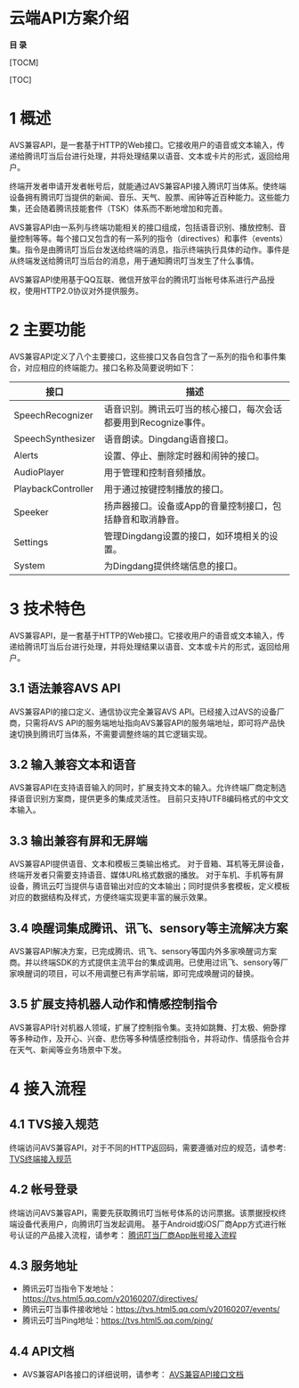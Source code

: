 # 云端API方案介绍

**目 录**

[TOCM]

[TOC]

# 1 概述
AVS兼容API，是一套基于HTTP的Web接口。它接收用户的语音或文本输入，传递给腾讯叮当后台进行处理，并将处理结果以语音、文本或卡片的形式，返回给用户。

终端开发者申请开发者帐号后，就能通过AVS兼容API接入腾讯叮当体系。使终端设备拥有腾讯叮当提供的新闻、音乐、天气、股票、闹钟等近百种能力。这些能力集，还会随着腾讯技能套件（TSK）体系而不断地增加和完善。

AVS兼容API由一系列与终端功能相关的接口组成，包括语音识别、播放控制、音量控制等等。每个接口又包含的有一系列的指令（directives）和事件（events）集。指令是由腾讯叮当后台发送给终端的消息，指示终端执行具体的动作。事件是从终端发送给腾讯叮当后台的消息，用于通知腾讯叮当发生了什么事情。

AVS兼容API使用基于QQ互联、微信开放平台的腾讯叮当帐号体系进行产品授权，使用HTTP2.0协议对外提供服务。

# 2 主要功能
AVS兼容API定义了八个主要接口，这些接口又各自包含了一系列的指令和事件集合，对应相应的终端能力。接口名称及简要说明如下：

|接口|描述|
|-----|------|
|SpeechRecognizer|语音识别。腾讯云叮当的核心接口，每次会话都要用到Recognize事件。|
|SpeechSynthesizer|语音朗读。Dingdang语音接口。|
|Alerts|设置、停止、删除定时器和闹钟的接口。|
|AudioPlayer|用于管理和控制音频播放。|
|PlaybackController|用于通过按键控制播放的接口。|
|Speeker|扬声器接口。设备或App的音量控制接口，包括静音和取消静音。|
|Settings|管理Dingdang设置的接口，如环境相关的设置。|
|System|为Dingdang提供终端信息的接口。|
# 3 技术特色
AVS兼容API，是一套基于HTTP的Web接口。它接收用户的语音或文本输入，传递给腾讯叮当后台进行处理，并将处理结果以语音、文本或卡片的形式，返回给用户。

## 3.1 语法兼容AVS API
AVS兼容API的接口定义、通信协议完全兼容AVS API。已经接入过AVS的设备厂商，只需将AVS API的服务端地址指向AVS兼容API的服务端地址，即可将产品快速切换到腾讯叮当体系，不需要调整终端的其它逻辑实现。

## 3.2 输入兼容文本和语音
AVS兼容API在支持语音输入的同时，扩展支持文本的输入。允许终端厂商定制选择语音识别方案商，提供更多的集成灵活性。 目前只支持UTF8编码格式的中文文本输入。

## 3.3 输出兼容有屏和无屏端
AVS兼容API提供语音、文本和模板三类输出格式。 
对于音箱、耳机等无屏设备，终端开发者只需要支持语音、媒体URL格式数据的播放。 
对于车机、手机等有屏设备，腾讯云叮当提供与语音输出对应的文本输出；同时提供多套模板，定义模板对应的数据结构及样式，方便终端实现更丰富的展示效果。

## 3.4 唤醒词集成腾讯、讯飞、sensory等主流解决方案
AVS兼容API解决方案，已完成腾讯、讯飞、sensory等国内外多家唤醒词方案商。并以终端SDK的方式提供主流平台的集成调用。已使用过讯飞、sensory等厂家唤醒词的项目，可以不用调整已有声学前端，即可完成唤醒词的替换。

## 3.5 扩展支持机器人动作和情感控制指令
AVS兼容API针对机器人领域，扩展了控制指令集。支持如跳舞、打太极、俯卧撑等多种动作，及开心、兴奋、悲伤等多种情感控制指令，并将动作、情感指令合并在天气、新闻等业务场景中下发。

# 4 接入流程
## 4.1 TVS接入规范
终端访问AVS兼容API，对于不同的HTTP返回码，需要遵循对应的规范，请参考:
[TVS终端接入规范](https://github.com/TencentDingdang/tvs-tools/blob/master/Tvs%20Protocol/TVS%E7%BB%88%E7%AB%AF%E6%8E%A5%E5%85%A5%E8%A7%84%E8%8C%83.md)

## 4.2 帐号登录
终端访问AVS兼容API，需要先获取腾讯叮当帐号体系的访问票据。该票据授权终端设备代表用户，向腾讯叮当发起调用。 
基于Android或iOS厂商App方式进行帐号认证的产品接入流程，请参考： 
[腾讯叮当厂商App账号接入流程](https://softfile.3g.qq.com/myapp/trom_l/dingdang/gw/files/cloud_sdk/tvs_access.pdf)

## 4.3 服务地址
- 腾讯云叮当指令下发地址：<https://tvs.html5.qq.com/v20160207/directives/> 
- 腾讯云叮当事件接收地址：<https://tvs.html5.qq.com/v20160207/events/> 
- 腾讯云叮当Ping地址：<https://tvs.html5.qq.com/ping/>

## 4.4 API文档
- AVS兼容API各接口的详细说明，请参考：
[AVS兼容API接口文档](https://github.com/TencentDingdang/tvs-tools/blob/master/doc/AVS%E5%85%BC%E5%AE%B9API%E6%8E%A5%E5%8F%A3%E6%96%87%E6%A1%A3.md)
